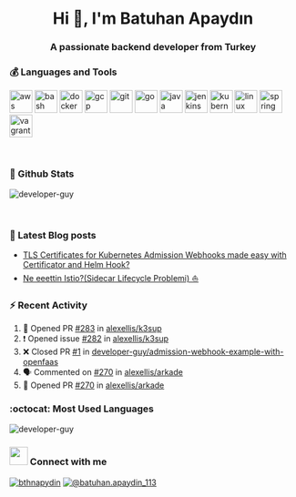 <h1 align="center">Hi 👋, I'm Batuhan Apaydın</h1>
<h3 align="center">A passionate backend developer from Turkey</h3>

### :moneybag: Languages and Tools
<p align="left"><img src="https://devicons.github.io/devicon/devicon.git/icons/amazonwebservices/amazonwebservices-original-wordmark.svg" alt="aws" width="40" height="40"/> <img src="https://www.vectorlogo.zone/logos/gnu_bash/gnu_bash-icon.svg" alt="bash" width="40" height="40"/> <img src="https://devicons.github.io/devicon/devicon.git/icons/docker/docker-original-wordmark.svg" alt="docker" width="40" height="40"/> <img src="https://www.vectorlogo.zone/logos/google_cloud/google_cloud-icon.svg" alt="gcp" width="40" height="40"/> <img src="https://www.vectorlogo.zone/logos/git-scm/git-scm-icon.svg" alt="git" width="40" height="40"/> <img src="https://devicons.github.io/devicon/devicon.git/icons/go/go-original.svg" alt="go" width="40" height="40"/> <img src="https://devicons.github.io/devicon/devicon.git/icons/java/java-original-wordmark.svg" alt="java" width="40" height="40"/> <img src="https://www.vectorlogo.zone/logos/jenkins/jenkins-icon.svg" alt="jenkins" width="40" height="40"/> <img src="https://www.vectorlogo.zone/logos/kubernetes/kubernetes-icon.svg" alt="kubernetes" width="40" height="40"/> <img src="https://devicons.github.io/devicon/devicon.git/icons/linux/linux-original.svg" alt="linux" width="40" height="40"/> <img src="https://www.vectorlogo.zone/logos/springio/springio-icon.svg" alt="spring" width="40" height="40"/> <img src="https://www.vectorlogo.zone/logos/vagrantup/vagrantup-icon.svg" alt="vagrant" width="40" height="40"/>
</p> <br>


### :rocket: Github Stats
<p><img align="center" src="https://github-readme-stats.vercel.app/api?username=developer-guy&show_icons=true&theme=radical" alt="developer-guy" /></p> <br>

### :card_index: Latest Blog posts
<!-- BLOG-POST-LIST:START -->
- [TLS Certificates for Kubernetes Admission Webhooks made easy with Certificator and Helm Hook?](https://medium.com/trendyol-tech/tls-certificates-for-kubernetes-admission-webhooks-made-easy-with-certificator-and-helm-hook-89ece42fa193?source=rss-57d794f14ac9------2)
- [Ne eeettin Istio?(Sidecar Lifecycle Problemi)  ⛵️](https://medium.com/trendyol-tech/ne-eeettin-istio-sidecar-lifecycle-problemi-%EF%B8%8F-fcec4c866a70?source=rss-57d794f14ac9------2)
<!-- BLOG-POST-LIST:END -->

### :zap: Recent Activity
<!--START_SECTION:activity-->
1. 💪 Opened PR [#283](https://github.com/alexellis/k3sup/pull/283) in [alexellis/k3sup](https://github.com/alexellis/k3sup)
2. ❗️ Opened issue [#282](https://github.com/alexellis/k3sup/issues/282) in [alexellis/k3sup](https://github.com/alexellis/k3sup)
3. ❌ Closed PR [#1](https://github.com/developer-guy/admission-webhook-example-with-openfaas/pull/1) in [developer-guy/admission-webhook-example-with-openfaas](https://github.com/developer-guy/admission-webhook-example-with-openfaas)
4. 🗣 Commented on [#270](https://github.com/alexellis/arkade/issues/270) in [alexellis/arkade](https://github.com/alexellis/arkade)
5. 💪 Opened PR [#270](https://github.com/alexellis/arkade/pull/270) in [alexellis/arkade](https://github.com/alexellis/arkade)
<!--END_SECTION:activity-->

### :octocat: Most Used Languages
<p><img align="left" src="https://github-readme-stats.vercel.app/api/top-langs/?username=developer-guy&layout=compact&hide=html" alt="developer-guy" /></p> <br>

### <img src="https://media.giphy.com/media/LnQjpWaON8nhr21vNW/giphy.gif" height="32"> Connect with me
<a href="https://linkedin.com/in/bthnapydin" target="blank"><img align="center" src="https://img.shields.io/badge/linkedin-%230077B5.svg?&style=for-the-badge&logo=linkedin&logoColor=white" alt="bthnapydin" /></a>
<a href="https://medium.com/@batuhan.apaydin_11378" target="blank"><img align="center" src="https://img.shields.io/badge/medium-%2312100E.svg?&style=for-the-badge&logo=medium&logoColor=white" alt="@batuhan.apaydin_113" /></a>
